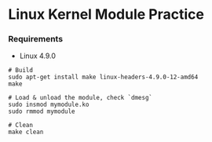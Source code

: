 Linux Kernel Module Practice
========

### Requirements
- Linux 4.9.0

```
# Build
sudo apt-get install make linux-headers-4.9.0-12-amd64
make

# Load & unload the module, check `dmesg`
sudo insmod mymodule.ko
sudo rmmod mymodule

# Clean
make clean
```

